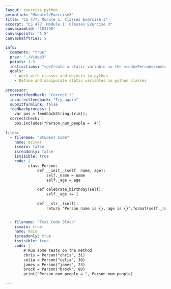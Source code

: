 ```yaml
---
layout: exercise_python
permalink: "Module2/Exercise3"
title: "CS 477: Module 1: Classes Exercise 3"
excerpt: "CS 477: Module 1: Classes Exercise 3"
canvasasmtid: "183700"
canvaspoints: "1.5"
canvashalftries: 5

info:
  comments: "true"
  prev: "./Video3"
  points: 1.5
  instructions: "<p>Create a static variable in the <code>Person</code> class called <code>num_people</code> which starts off as 0 and increments every time a new object of type <code>Person</code> is constructed.</p>"
  goals:
    - Work with classes and objects in python
    - Define and manipulate static variables in python classes
    
processor:  
  correctfeedback: "Correct!!" 
  incorrectfeedback: "Try again"
  submitformlink: false
  feedbackprocess: | 
    var pos = feedbackString.trim();
  correctcheck: |
    pos.includes("Person.num_people =  4")
 
files:
  - filename: "Student Code"
    name: driver
    ismain: false
    isreadonly: false
    isvisible: true
    code: | 
          class Person:
              def __init__(self, name, age):
                  self._name = name
                  self._age = age
              
              def celebrate_birthday(self):
                  self._age += 1
              
              def __str__(self):
                  return "Person name is {}, age is {}".format(self._name, self._age)


  - filename: "Test Code Block"
    ismain: true
    name: main
    isreadonly: true
    isvisible: true
    code: |
        # Run some tests on the method
        chris = Person("chris", 31)
        celia = Person("celia", 30)
        james = Person("james", 23)
        brock = Person("brock", 80)
        print("Person.num_people = ", Person.num_people)
        
---
```

